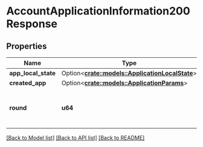 # AccountApplicationInformation200Response

## Properties

Name | Type | Description | Notes
------------ | ------------- | ------------- | -------------
**app_local_state** | Option<[**crate::models::ApplicationLocalState**](ApplicationLocalState.md)> |  | [optional]
**created_app** | Option<[**crate::models::ApplicationParams**](ApplicationParams.md)> |  | [optional]
**round** | **u64** | The round for which this information is relevant. |

[[Back to Model list]](../README.md#documentation-for-models) [[Back to API list]](../README.md#documentation-for-api-endpoints) [[Back to README]](../README.md)
